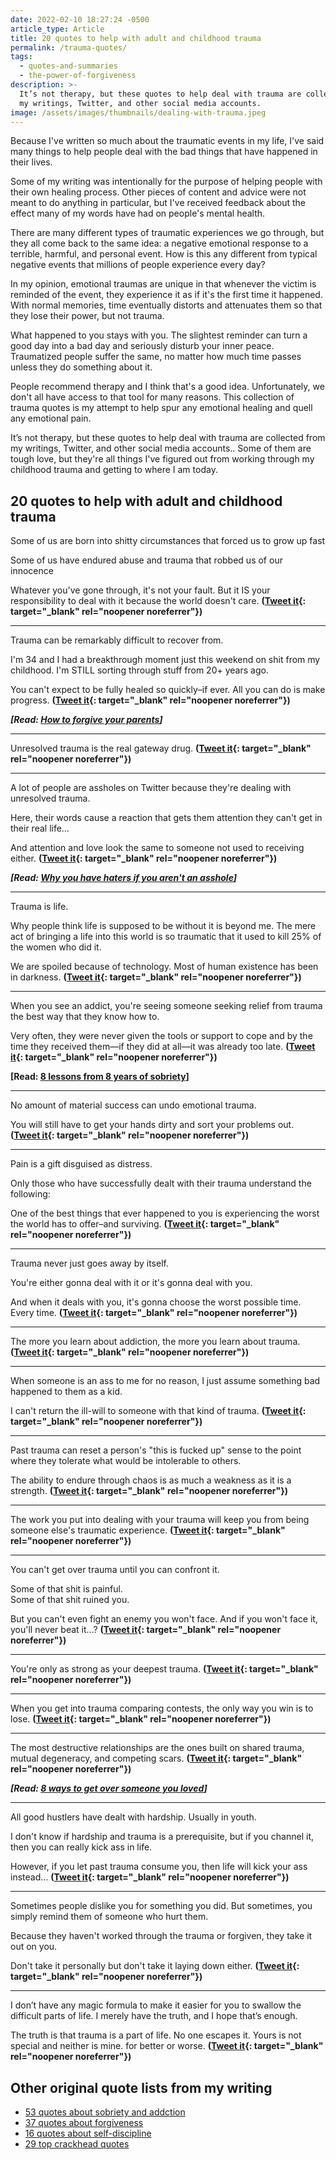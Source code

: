 ```yaml
---
date: 2022-02-10 18:27:24 -0500
article_type: Article
title: 20 quotes to help with adult and childhood trauma
permalink: /trauma-quotes/
tags:
  - quotes-and-summaries
  - the-power-of-forgiveness
description: >-
  It’s not therapy, but these quotes to help deal with trauma are collected from
  my writings, Twitter, and other social media accounts.
image: /assets/images/thumbnails/dealing-with-trauma.jpeg
---
```

Because I've written so much about the traumatic events in my life, I've said many things to help people deal with the bad things that have happened in their lives.

Some of my writing was intentionally for the purpose of helping people with their own healing process. Other pieces of content and advice were not meant to do anything in particular, but I've received feedback about the effect many of my words have had on people's mental health.

There are many different types of traumatic experiences we go through, but they all come back to the same idea: a negative emotional response to a terrible, harmful, and personal event. How is this any different from typical negative events that millions of people experience every day?

In my opinion, emotional traumas are unique in that whenever the victim is reminded of the event, they experience it as if it's the first time it happened. With normal memories, time eventually distorts and attenuates them so that they lose their power, but not trauma.

What happened to you stays with you. The slightest reminder can turn a good day into a bad day and seriously disturb your inner peace. Traumatized people suffer the same, no matter how much time passes unless they do something about it.

People recommend therapy and I think that's a good idea. Unfortunately, we don't all have access to that tool for many reasons. This collection of trauma quotes is my attempt to help spur any emotional healing and quell any emotional pain.

It’s not therapy, but these quotes to help deal with trauma are collected from my writings, Twitter, and other social media accounts.. Some of them are tough love, but they're all things I've figured out from working through my childhood trauma and getting to where I am today.

## 20 quotes to help with adult and childhood trauma

Some of us are born into shitty circumstances that forced us to grow up fast

Some of us have endured abuse and trauma that robbed us of our innocence

Whatever you've gone through, it's not your fault. But it IS your responsibility to deal with it because the world doesn't care. **([Tweet it](https://twitter.com/EdLatimore/status/1194601396391297024){: target="_blank" rel="noopener noreferrer"})**

---

Trauma can be remarkably difficult to recover from.

I'm 34 and I had a breakthrough moment just this weekend on shit from my childhood. I'm STILL sorting through stuff from 20+ years ago.

You can't expect to be fully healed so quickly–if ever. All you can do is make progress. **([Tweet it](https://twitter.com/EdLatimore/status/1153394461881143301){: target="_blank" rel="noopener noreferrer"})**

***\[Read: [How to forgive your parents](/how-to-understand-and-forgive-your-parents/)\]***

---

Unresolved trauma is the real gateway drug. **([Tweet it](https://twitter.com/EdLatimore/status/1461522593131937803){: target="_blank" rel="noopener noreferrer"})**

---

A lot of people are assholes on Twitter because they're dealing with unresolved trauma.

Here, their words cause a reaction that gets them attention they can't get in their real life…

And attention and love look the same to someone not used to receiving either. **([Tweet it](https://twitter.com/EdLatimore/status/1387226327430926341){: target="_blank" rel="noopener noreferrer"})**

***\[Read: [Why you have haters if you aren't an asshole](/why-you-have-haters-even-if-you-arent-an-asshole/)\]***

---

Trauma is life.

Why people think life is supposed to be without it is beyond me. The mere act of bringing a life into this world is so traumatic that it used to kill 25% of the women who did it.

We are spoiled because of technology. Most of human existence has been in darkness. **([Tweet it](https://twitter.com/EdLatimore/status/1365082838832447490){: target="_blank" rel="noopener noreferrer"})**

---

When you see an addict, you're seeing someone seeking relief from trauma the best way that they know how to.

Very often, they were never given the tools or support to cope and by the time they received them—if they did at all—it was already too late. **([Tweet it](https://twitter.com/EdLatimore/status/1419795857646424071){: target="_blank" rel="noopener noreferrer"})**

**\[Read: [8 lessons from 8 years of sobriety](/sobriety-benefits/)\]**

---

No amount of material success can undo emotional trauma.

You will still have to get your hands dirty and sort your problems out. **([Tweet it](https://twitter.com/EdLatimore/status/1326979784409305093){: target="_blank" rel="noopener noreferrer"})**

---

Pain is a gift disguised as distress.

Only those who have successfully dealt with their trauma understand the following:

One of the best things that ever happened to you is experiencing the worst the world has to offer–and surviving. **([Tweet it](https://twitter.com/EdLatimore/status/1208068576097325057){: target="_blank" rel="noopener noreferrer"})**

---

Trauma never just goes away by itself.

You're either gonna deal with it or it's gonna deal with you.

And when it deals with you, it's gonna choose the worst possible time. Every time. **([Tweet it](https://twitter.com/EdLatimore/status/1261813943846211584){: target="_blank" rel="noopener noreferrer"})**

---

The more you learn about addiction, the more you learn about trauma. **([Tweet it](https://twitter.com/EdLatimore/status/1328540076289232897){: target="_blank" rel="noopener noreferrer"})**

---

When someone is an ass to me for no reason, I just assume something bad happened to them as a kid.

I can't return the ill-will to someone with that kind of trauma. **([Tweet it](https://twitter.com/EdLatimore/status/1327824989664530432){: target="_blank" rel="noopener noreferrer"})**

---

Past trauma can reset a person's "this is fucked up" sense to the point where they tolerate what would be intolerable to others.

The ability to endure through chaos is as much a weakness as it is a strength. **([Tweet it](https://twitter.com/EdLatimore/status/1387746647317360640){: target="_blank" rel="noopener noreferrer"})**

---

The work you put into dealing with your trauma will keep you from being someone else's traumatic experience. **([Tweet it](https://twitter.com/EdLatimore/status/1326685936143519744){: target="_blank" rel="noopener noreferrer"})**

---

You can't get over trauma until you can confront it.

Some of that shit is painful.<br>Some of that shit ruined you.

But you can't even fight an enemy you won't face. And if you won't face it, you'll never beat it…? **([Tweet it](https://twitter.com/EdLatimore/status/1155939230545149952){: target="_blank" rel="noopener noreferrer"})**

---

You're only as strong as your deepest trauma. **([Tweet it](https://twitter.com/EdLatimore/status/1414787870896934913){: target="_blank" rel="noopener noreferrer"})**

---

When you get into trauma comparing contests, the only way you win is to lose. **([Tweet it](https://twitter.com/EdLatimore/status/1371367446532218881){: target="_blank" rel="noopener noreferrer"})**

---

The most destructive relationships are the ones built on shared trauma, mutual degeneracy, and competing scars. **([Tweet it](https://twitter.com/EdLatimore/status/1416736625506258945){: target="_blank" rel="noopener noreferrer"})**

***\[Read: [8 ways to get over someone you loved](/how-to-get-over-someone/)\]***

---

All good hustlers have dealt with hardship. Usually in youth.

I don't know if hardship and trauma is a prerequisite, but if you channel it, then you can really kick ass in life.

However, if you let past trauma consume you, then life will kick your ass instead… **([Tweet it](https://twitter.com/EdLatimore/status/1172470348224356354){: target="_blank" rel="noopener noreferrer"})**

---

Sometimes people dislike you for something you did. But sometimes, you simply remind them of someone who hurt them.

Because they haven't worked through the trauma or forgiven, they take it out on you.

Don't take it personally but don't take it laying down either. **([Tweet it](https://twitter.com/EdLatimore/status/1391043706002751493){: target="_blank" rel="noopener noreferrer"})**

---

I don’t have any magic formula to make it easier for you to swallow the difficult parts of life. I merely have the truth, and I hope that’s enough.

The truth is that trauma is a part of life. No one escapes it. Yours is not special and neither is mine. for better or worse. **([Tweet it](https://twitter.com/EdLatimore/status/1212824051540004864){: target="_blank" rel="noopener noreferrer"})**

## Other original quote lists from my writing

* [53 quotes about sobriety and addction](/ed-latimore-sobriety-quotes/)
* [37 quotes about forgiveness](/Ed-latimore-forgiveness-quotes/)
* [16 quotes about self-discipline](/ed-latimore-self-discipline-quotes/)
* [29 top crackhead quotes](/crackhead-head-quotes/)
